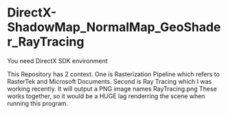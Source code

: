 # DirectX-ShadowMap_NormalMap_GeoShader_RayTracing
You need DirectX SDK environment

This Repository has 2 context.
One is Rasterization Pipeline which refers to RasterTek and Microsoft Documents.
Second is Ray Tracing which I was working recently.
It will output a PNG image names RayTracing.png
These works together, so it would be a HUGE lag renderring the scene when running this program.
